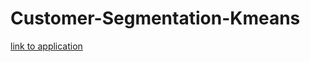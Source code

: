 # Customer-Segmentation-Kmeans
[link to application](https://customer-segmentation-kmeans.herokuapp.com/)

